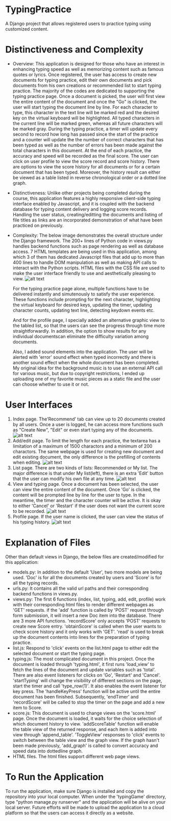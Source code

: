 # TypingPractice
 A Django project that allows registered users to practice typing using customized content.

# Distinctiveness and Complexity
- Overview:
    This application is designed for those who have an interest in enhancing typing speed as well as memorizing content such as famous quotes or lyrics. Once registered, the user has access to create new documents for typing practice, edit their own documents and pick documents from his own creations or recommended list to start typing practice. The majority of the codes are dedicated to supporting the typing practice page. Once a document is picked, the user will first view the entire content of the document and once the "Go" is clicked, the user will start typing the document line by line. For each character to type, this character in the text line will be marked red and the desired key on the virtual keyboard will be highlighted. All typed characters in the current line will be marked green, whereas all future characters will be marked gray. During the typing practice, a timer will update every second to record how long has passed since the start of the practice and a counter will update the the number of correct characters that has been typed as well as the number of errors has been made against the total characters in this document. At the end of each practice, the accuracy and speed will be recorded as the final score. The user can click on user profile to view the score record and score history. There are options to view the score history for all documents or for a certain document that has been typed. Moreover, the history result can either be viewed as a table listed in reverse chronological order or a dotted line graph. 
- Distinctiveness:
    Unlike other projects being completed during the course, this application features a highly responsive client-side typing interface enabled by Javascript, and it is coupled with the backend database for typing content delivery and logging score records. Handling the user status, creating/editting the documents and listing of file titles as links are an incorporated demonstration of what have been practiced on previously. 
- Complexity:
    The below image demonstrates the overall structure under the Django framework. The 200+ lines of Python code in views.py handles backend functions such as page rendering as well as database access. 7 HTML templates are being used in this application, among which 3 of them has dedicated Javascript files that add up to more than 400 lines to handle DOM manipulation as well as making API calls to interact with the Python scripts. HTML files with the CSS file are used to make the user interface friendly to use and aesthetically pleasing to view.
![alt text](/blob/canva.png)

    For the typing practice page alone, multiple functions have to be delivered instantly and simutenously to satisfy the user experience. These functions include prompting for the next character, highlighting the virtual keyboard for desired keys, updating the timer, updating character counts, updating text line, detecting keydown events etc. 

    And for the profile page, I specially added an alternative graphic view to the tabled list, so that the users can see the progress through time more straightforwardly. In addition, the option to show results for any individual documentscan eliminate the difficulty variation among documents.

    Also, I added sound elements into the application. The user will be alerted with 'error' sound effect when typed incorrectly and there is another sound effect when the whole document has been completed. My original idea for the background music is to use an external API call for various music, but due to copyright restrictions, I ended up uploading one of my favorite music pieces as a static file and the user can choose whether to use it or not.

# User Interfaces
1. Index page. The'Recommend' tab can view up to 20 documents created by all users. Once a user is logged, he can access more functions such as "Create New", "Edit" or even start typing any of the documents.
![alt text](/blob/cover.png)
2. Add/edit page. To limit the length for each practice, the textarea has a limitation of a maximum of 1500 charactors and a minimum of 200 charactors. The same webpage is used for creating new document and edit existing document, the only difference is the prefilling of contents when editing.
![alt text](/blob/add.png)
3. List page. There are two kinds of lists: Recommended or My list. The major difference is that under My list(left), there is an extra 'Edit' button that the user can modify his own file at any time.
![alt text](/blob/list.png)
4. View and typing page. Once a document has been selected, the user can view the entire content of the document. Once 'Go' is clicked, the content will be prompted line by line for the user to type. In the meantime, the timer and the character counter will be active. It is okay to either 'Cancel' or 'Restart' if the user does not want the current score to be recorded.
![alt text](/blob/typing.png)
5. Profile page. If the user name is clicked, the user can view the status of his typing history. 
![alt text](/blob/profile.png)

# Explanation of Files
Other than default views in Django, the below files are created/modified for this application:
- models.py: In addition to the default 'User', two more models are being used. 'Doc' is for all the documents created by users and 'Score' is for all the typing records.
- urls.py: It contains all the valid url paths and their corresponding backend functions in views.py.
- views.py: The first 6 functions (index, list, typing, add, edit, profile) work with their corresponding html files to render different webpages as 'GET' requests. if the 'add' function is called by 'POST' request through form submission, it will insert a new Doc item into the database. There are 3 more API functions. 'recordScore' only accepts 'POST' requests to create new Score entry. 'obtainScore' is called when the user wants to check score history and it only works with 'GET'. 'read' is used to break up the document contents into lines for the preparation of typing practice.
- list.js: Respond to 'click' events on the list.html page to either edit the selected document or start the typing page.
- typing.js: The most complicated document in this project. Once the document is loaded through 'typing.html', it first runs 'load_view' to fetch the lines of the document and update variables such as 'total'. There are also event listeners for clicks on 'Go', 'Restart' and 'Cancel'. 'startTyping' will change the visibility of different sections on the page, start the timer and call 'type_row(1)'. It also enables the event listener for key press. The 'handleKeyPress' function will be active until the entire document has been finished. Subsequently, 'endTimer' and 'recordScore' will be called to stop the timer on the page and add a new item to Score.
- score.js: This document is used to change views on the 'score.html' page. Once the document is loaded, it waits for the choice selection of which document history to view. 'addScoreTable' function will enable the table view of the returned response, and each item is added into view through 'append_table'. 'ToggleView' responses to 'click' events to switch between the table view and the graph view. If the graph hasn't been made previously, 'add_graph' is called to convert accuracy and speed data into dottedline graph.
- HTML files. The html files support different web page views.


# To Run the Application
To run the application, make sure Django is installed and copy the repository into your local computer. When under the 'typingGame' directory, type "python manage.py runserver" and the application will be alive on your local server. Future efforts will be made to upload the application to a cloud platform so that the users can access it directly as a website.


